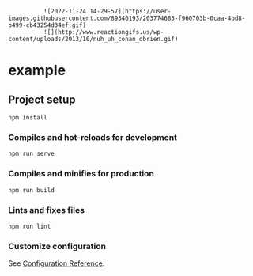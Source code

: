 
              ![2022-11-24 14-29-57](https://user-images.githubusercontent.com/89340193/203774685-f960703b-0caa-4bd8-b499-cb43254d34ef.gif)
              ![](http://www.reactiongifs.us/wp-content/uploads/2013/10/nuh_uh_conan_obrien.gif)

              





# example

## Project setup
```
npm install
```

### Compiles and hot-reloads for development
```
npm run serve
```

### Compiles and minifies for production
```
npm run build
```

### Lints and fixes files
```
npm run lint
```

### Customize configuration
See [Configuration Reference](https://cli.vuejs.org/config/).
